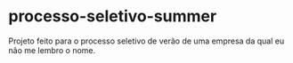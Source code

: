 # processo-seletivo-summer

Projeto feito para o processo seletivo de verão de uma empresa da qual eu não me lembro o nome.
